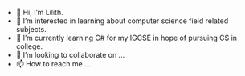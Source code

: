 - 👋 Hi, I’m Lilith.
- 👀 I’m interested in learning about computer science field related subjects.
- 🌱 I’m currently learning C# for my IGCSE in hope of pursuing CS in college.
- 💞️ I’m looking to collaborate on ...
- 📫 How to reach me ...

<!---
LilithMay26/LilithMay26 is a ✨ special ✨ repository because its `README.md` (this file) appears on your GitHub profile.
You can click the Preview link to take a look at your changes.
--->
